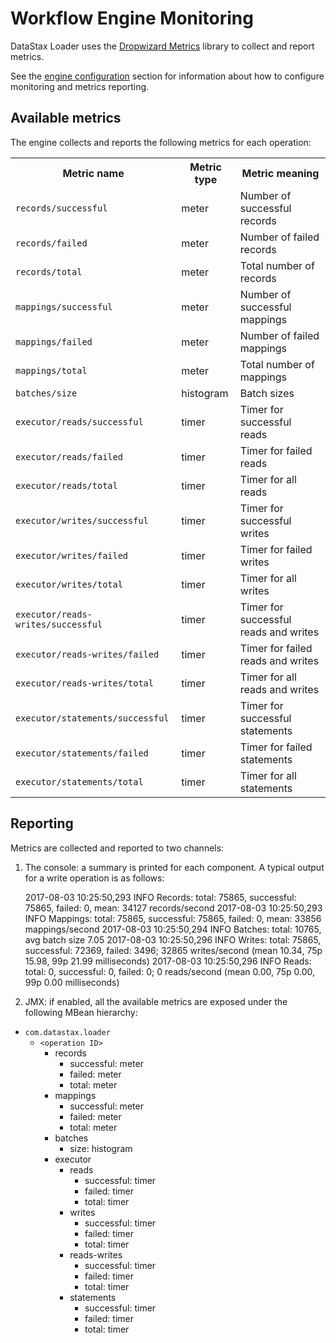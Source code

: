 # Workflow Engine Monitoring

DataStax Loader uses the [Dropwizard Metrics] library to collect and report metrics.

See the [engine configuration] section for information about how to configure monitoring and
metrics reporting.

[Dropwizard Metrics]: http://metrics.dropwizard.io/
[engine configuration]: ../configuration/

## Available metrics

The engine collects and reports the following metrics for each operation:

<table>

<tr><th>Metric name</th><th>Metric type</th><th>Metric meaning</th></tr>

<tr><td><code>records/successful</code></td><td>meter</td><td>Number of successful records</td></tr>
<tr><td><code>records/failed</code></td><td>meter</td><td>Number of failed records</td></tr>
<tr><td><code>records/total</code></td><td>meter</td><td>Total number of records</td></tr>

<tr><td><code>mappings/successful</code></td><td>meter</td><td>Number of successful mappings</td></tr>
<tr><td><code>mappings/failed</code></td><td>meter</td><td>Number of failed mappings</td></tr>
<tr><td><code>mappings/total</code></td><td>meter</td><td>Total number of mappings</td></tr>

<tr><td><code>batches/size</code></td><td>histogram</td><td>Batch sizes</td></tr>

<tr><td><code>executor/reads/successful</code></td><td>timer</td><td>Timer for successful reads</td></tr>
<tr><td><code>executor/reads/failed</code></td><td>timer</td><td>Timer for failed reads</td></tr>
<tr><td><code>executor/reads/total</code></td><td>timer</td><td>Timer for all reads</td></tr>

<tr><td><code>executor/writes/successful</code></td><td>timer</td><td>Timer for successful writes</td></tr>
<tr><td><code>executor/writes/failed</code></td><td>timer</td><td>Timer for failed writes</td></tr>
<tr><td><code>executor/writes/total</code></td><td>timer</td><td>Timer for all writes</td></tr>

<tr><td><code>executor/reads-writes/successful</code></td><td>timer</td><td>Timer for successful reads and writes</td></tr>
<tr><td><code>executor/reads-writes/failed</code></td><td>timer</td><td>Timer for failed reads and writes</td></tr>
<tr><td><code>executor/reads-writes/total</code></td><td>timer</td><td>Timer for all reads and writes</td></tr>

<tr><td><code>executor/statements/successful</code></td><td>timer</td><td>Timer for successful statements</td></tr>
<tr><td><code>executor/statements/failed</code></td><td>timer</td><td>Timer for failed statements</td></tr>
<tr><td><code>executor/statements/total</code></td><td>timer</td><td>Timer for all statements</td></tr>

</table>

## Reporting

Metrics are collected and reported to two channels:

1. The console: a summary is printed for each component. A typical output for a write operation is as follows:


    2017-08-03 10:25:50,293 INFO  Records: total: 75865, successful: 75865, failed: 0, mean: 34127 records/second
    2017-08-03 10:25:50,293 INFO  Mappings: total: 75865, successful: 75865, failed: 0, mean: 33856 mappings/second
    2017-08-03 10:25:50,294 INFO  Batches: total: 10765, avg batch size 7.05
    2017-08-03 10:25:50,296 INFO  Writes: total: 75865, successful: 72369, failed: 3496; 32865 writes/second (mean 10.34, 75p 15.98, 99p 21.99 milliseconds)
    2017-08-03 10:25:50,296 INFO  Reads: total: 0, successful: 0, failed: 0; 0 reads/second (mean 0.00, 75p 0.00, 99p 0.00 milliseconds)

2. JMX: if enabled, all the available metrics are exposed under the following MBean hierarchy:

* `com.datastax.loader`
    * `<operation ID>` 
        * records
            * successful: meter
            * failed: meter
            * total: meter
        * mappings
            * successful: meter
            * failed: meter
            * total: meter
        * batches
            * size: histogram
        * executor
            * reads
                * successful: timer
                * failed: timer
                * total: timer
            * writes
                * successful: timer
                * failed: timer
                * total: timer
            * reads-writes
                * successful: timer
                * failed: timer
                * total: timer
            * statements
                * successful: timer
                * failed: timer
                * total: timer
